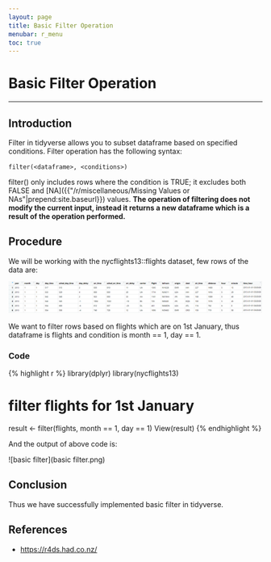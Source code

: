 ```yaml
---
layout: page
title: Basic Filter Operation
menubar: r_menu
toc: true
---
```


# Basic Filter Operation

-------------------------------------------------------------------

## Introduction	

Filter in tidyverse allows you to subset dataframe based on specified conditions. Filter operation has the following syntax:
```
filter(<dataframe>, <conditions>)
```

filter() only includes rows where the condition is TRUE; it excludes both FALSE and [NA]({{"/r/miscellaneous/Missing Values or NAs"|prepend:site.baseurl}}) values. **The operation of filtering does not modify the current input, instead it returns a new dataframe which is a result of the operation performed.**

## Procedure

We will be working with the nycflights13::flights dataset, few rows of the data are:

![flights](flights.png)

We want to filter rows based on flights which are on 1st January, thus dataframe is flights and condition is month == 1, day == 1.

### Code

{% highlight r %} 
library(dplyr)
library(nycflights13)

# filter flights for 1st January
result <- filter(flights, month == 1, day == 1)
View(result)
{% endhighlight %}

And the output of above code is:

![basic filter](basic filter.png)


## Conclusion

Thus we have successfully implemented basic filter in tidyverse.

## References
- https://r4ds.had.co.nz/